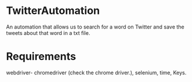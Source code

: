 # TwitterAutomation
An automation that allows us to search for a word on Twitter and save the tweets about that word in a txt file.
# Requirements
webdriver- chromedriver (check the chrome driver.),
selenium,
time,
Keys.
